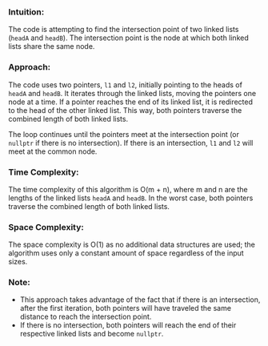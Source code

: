 ### Intuition:
The code is attempting to find the intersection point of two linked lists (`headA` and `headB`). The intersection point is the node at which both linked lists share the same node.

### Approach:
The code uses two pointers, `l1` and `l2`, initially pointing to the heads of `headA` and `headB`. It iterates through the linked lists, moving the pointers one node at a time. If a pointer reaches the end of its linked list, it is redirected to the head of the other linked list. This way, both pointers traverse the combined length of both linked lists.

The loop continues until the pointers meet at the intersection point (or `nullptr` if there is no intersection). If there is an intersection, `l1` and `l2` will meet at the common node.

### Time Complexity:
The time complexity of this algorithm is O(m + n), where m and n are the lengths of the linked lists `headA` and `headB`. In the worst case, both pointers traverse the combined length of both linked lists.

### Space Complexity:
The space complexity is O(1) as no additional data structures are used; the algorithm uses only a constant amount of space regardless of the input sizes.

### Note:
- This approach takes advantage of the fact that if there is an intersection, after the first iteration, both pointers will have traveled the same distance to reach the intersection point.
- If there is no intersection, both pointers will reach the end of their respective linked lists and become `nullptr`.